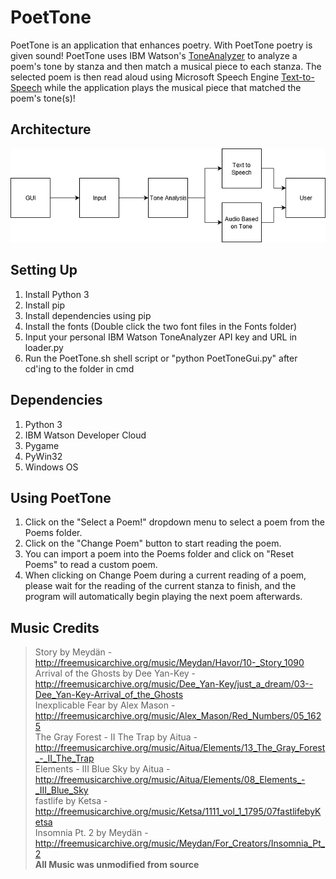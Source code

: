# PoetTone

PoetTone is an application that enhances poetry. With PoetTone poetry is given sound! PoetTone uses IBM Watson's [ToneAnalyzer](https://www.ibm.com/watson/services/tone-analyzer/) to analyze a poem's tone by stanza and then match a musical piece to each stanza. The selected poem is then read aloud using Microsoft Speech Engine [Text-to-Speech](https://www.microsoft.com/en-us/download/details.aspx?id=27224) while the application plays the musical piece that matched the poem's tone(s)!

## Architecture
![Architecture.png](https://raw.githubusercontent.com/fvaguirre/PoetTone/master/PoetToneArchitecture.png)

## Setting Up
1. Install Python 3
2. Install pip
3. Install dependencies using pip
4. Install the fonts (Double click the two font files in the Fonts folder)
5. Input your personal IBM Watson ToneAnalyzer API key and URL in loader.py
6. Run the PoetTone.sh shell script or "python PoetToneGui.py" after cd'ing to the folder in cmd

## Dependencies
1. Python 3
2. IBM Watson Developer Cloud
3. Pygame
4. PyWin32
5. Windows OS

## Using PoetTone
1. Click on the "Select a Poem!" dropdown menu to select a poem from the Poems folder.
2. Click on the "Change Poem" button to start reading the poem.
3. You can import a poem into the Poems folder and click on "Reset Poems" to read a custom poem.
4. When clicking on Change Poem during a current reading of a poem, please wait for the reading of the current stanza to finish, and the program will automatically begin playing the next poem afterwards.

## Music Credits
> Story by Meydän - http://freemusicarchive.org/music/Meydan/Havor/10-_Story_1090<br/>
> Arrival of the Ghosts by Dee Yan-Key - http://freemusicarchive.org/music/Dee_Yan-Key/just_a_dream/03--Dee_Yan-Key-Arrival_of_the_Ghosts <br/>
> Inexplicable Fear by Alex Mason - http://freemusicarchive.org/music/Alex_Mason/Red_Numbers/05_1625<br/>
> The Gray Forest - II The Trap by Aitua - http://freemusicarchive.org/music/Aitua/Elements/13_The_Gray_Forest_-_II_The_Trap<br/>
> Elements - III Blue Sky by Aitua - http://freemusicarchive.org/music/Aitua/Elements/08_Elements_-_III_Blue_Sky<br/>
> fastlife by Ketsa - http://freemusicarchive.org/music/Ketsa/1111_vol_1_1795/07fastlifebyKetsa<br/>
> Insomnia Pt. 2 by Meydän - http://freemusicarchive.org/music/Meydan/For_Creators/Insomnia_Pt_2<br/>
**All Music was unmodified from source**